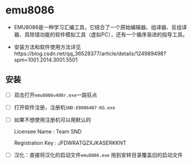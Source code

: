 # emu8086

- EMU8086是一种学习汇编工具，它结合了一个原始编辑器、组译器、反组译器、具除错功能的软件模拟工具（虚拟PC），还有一个循序渐进的指导工具。

- 安装方法和软件使用方法详见https://blog.csdn.net/qq_36528377/article/details/124989498?spm=1001.2014.3001.5501

## 安装

- [ ] 双击打开`emu8086v408r.exe`一路狂点

- [ ] 打开软件注册，注册机`SND-E8086407-KG.exe`

- [ ] 如果不想使用注册机可以用默认的

  Licensee Name : Team SND

  Registration Key : JFDWRATQZXJKASERKKNT

- [ ] 汉化：直接将汉化的启动文件`emu8086.exe` 拖到安转目录覆盖旧的启动文件



